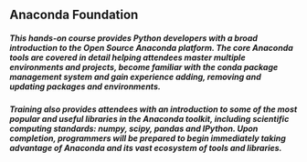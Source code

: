 ## Anaconda Foundation

##### This hands-on course provides Python developers with a broad introduction to the Open Source Anaconda platform. The core Anaconda tools are covered in detail helping attendees master multiple environments and projects, become familiar with the conda package management system and gain experience adding, removing and updating packages and environments.

##### Training also provides attendees with an introduction to some of the most popular and useful libraries in the Anaconda toolkit, including scientific computing standards: numpy, scipy, pandas and IPython. Upon completion, programmers will be prepared to begin immediately taking advantage of Anaconda and its vast ecosystem of tools and libraries.